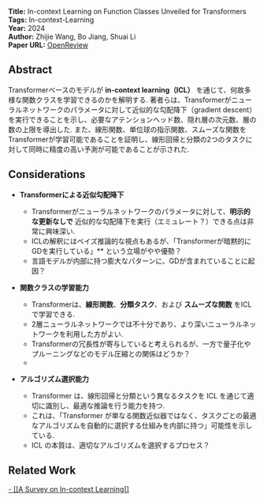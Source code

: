 **Title:** In-context Learning on Function Classes Unveiled for Transformers  
**Tags:** In-context-Learning  
**Year:** 2024  
**Author:** Zhijie Wang, Bo Jiang, Shuai Li  
**Paper URL:** [OpenReview](https://openreview.net/forum?id=rJkGOARXns&referrer=%5Bthe%20profile%20of%20Bo%20Jiang%5D(%2Fprofile%3Fid%3D~Bo_Jiang2))


## Abstract 
Transformerベースのモデルが **in-context learning（ICL）** を通じて、何故多様な関数クラスを学習できるのかを解明する. 著者らは、Transformerがニューラルネットワークのパラメータに対して近似的な勾配降下（gradient descent）を実行できることを示し、必要なアテンションヘッド数、隠れ層の次元数、層の数の上限を導出した. また、線形関数、単位球の指示関数、スムーズな関数をTransformerが学習可能であることを証明し、線形回帰と分類の2つのタスクに対して同時に精度の高い予測が可能であることが示された. 

## Considerations
- **Transformerによる近似勾配降下**
	- Transformerがニューラルネットワークのパラメータに対して、**明示的な更新なしで** 近似的な勾配降下を実行（エミュレート？）できる点は非常に興味深い. 
	- ICLの解釈にはベイズ推論的な視点もあるが、「Transformerが暗黙的にGDを実行している」** という立場がやや優勢？ 
	- 言語モデルが内部に持つ膨大なパターンに、GDが含まれていることに起因？
	
- **関数クラスの学習能力**
    - Transformerは、**線形関数**、**分類タスク**、および **スムーズな関数** をICLで学習できる. 
    - 2層ニューラルネットワークでは不十分であり、より深いニューラルネットワークを利用した方がよい. 
    - Transformerの冗長性が寄与していると考えられるが、一方で量子化やプルーニングなどのモデル圧縮との関係はどうか？
    -
- **アルゴリズム選択能力**
	- Transformer は、線形回帰と分類という異なるタスクを ICL を通じて適切に識別し、最適な推論を行う能力を持つ. 
	- これは、「Transformer が単なる関数近似器ではなく、タスクごとの最適なアルゴリズムを自動的に選択する仕組みを内部に持つ」可能性を示している. 
	- ICL の本質は、適切なアルゴリズムを選択するプロセス？

## Related Work 
[- [[A Survey on In-context Learning]]](https://arxiv.org/abs/2301.00234)
